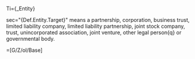 Ti={_Entity}

sec="{Def.Entity.Target}" means a partnership, corporation, business trust, limited liability company, limited liability partnership, joint stock company, trust, unincorporated association, joint venture, other legal person{q} or governmental body.

=[G/Z/ol/Base]
